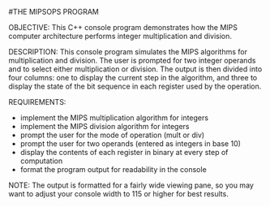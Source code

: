 #THE MIPSOPS PROGRAM

OBJECTIVE: 
This C++ console program demonstrates how the MIPS computer architecture performs integer multiplication and division.

DESCRIPTION: 
This console program simulates the MIPS algorithms for multiplication and division. The user is prompted for two integer operands and to select either multiplication or division. The output is then divided into four columns: one to display the current step in the algorithm, and three to display the state of the bit sequence in each register used by the operation.

REQUIREMENTS: 
- implement the MIPS multiplication algorithm for integers
- implement the MIPS division algorithm for integers
- prompt the user for the mode of operation (mult or div)
- prompt the user for two operands (entered as integers in base 10)
- display the contents of each register in binary at every step of computation
- format the program output for readability in the console

NOTE:
The output is formatted for a fairly wide viewing pane, so you may want to adjust your console width to 115 or higher for best results.
